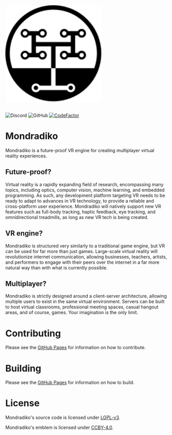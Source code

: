 <div>
<img src="./docs/assets/images/emblem.svg" width="300">
</div>
<br>

![Discord](https://img.shields.io/discord/750058861578289347?label=Discord) ![GitHub](https://img.shields.io/github/license/marceline-cramer/mondradiko) [![CodeFactor](https://www.codefactor.io/repository/github/marceline-cramer/mondradiko/badge)](https://www.codefactor.io/repository/github/marceline-cramer/mondradiko)

# Mondradiko
Mondradiko is a future-proof VR engine for creating multiplayer virtual reality experiences.

## Future-proof?
Virtual reality is a rapidly expanding field of research, encompassing many topics, including optics, computer vision, machine learning, and embedded programming. As such, any development platform targeting VR needs to be ready to adapt to advances in VR technology, to provide a reliable and cross-platform user experience. Mondradiko will natively support new VR features such as full-body tracking, haptic feedback, eye tracking, and omnidirectional treadmills, as long as new VR tech is being created.

## VR engine?
Mondradiko is structured very similarly to a traditional game engine, but VR can be used for far more than just games. Large-scale virtual reality will revolutionize internet communication, allowing businesses, teachers, artists, and performers to engage with their peers over the internet in a far more natural way than with what is currently possible.

## Multiplayer?
Mondradiko is strictly designed around a client-server architecture, allowing multiple users to exist in the same virtual environment. Servers can be built to host virtual classrooms, professional meeting spaces, casual hangout areas, and of course, games. Your imagination is the only limit.

# Contributing

Please see the [GitHub Pages](https://marceline-cramer.github.io/mondradiko/contributing) for information on how to contribute.

# Building

Please see the [GitHub Pages](https://marceline-cramer.github.io/mondradiko/building) for information on how to build.

# License
Mondradiko's source code is licensed under [LGPL-v3](https://www.gnu.org/licenses/).

Mondradiko's emblem is licensed under [CCBY-4.0](https://creativecommons.org/licenses/by/4.0/).
